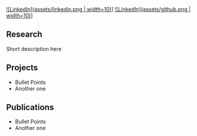[![LinkedIn](assets/linkedin.png | width=10)](https://uk.linkedin.com/in/katarzyna-m-kowalczyk)] [![LinkedIn](assets/github.png | width=10)](https://uk.linkedin.com/in/katarzyna-m-kowalczyk)]

## Research
Short description here

## Projects
- Bullet Points
- Another one

## Publications
- Bullet Points
- Another one
